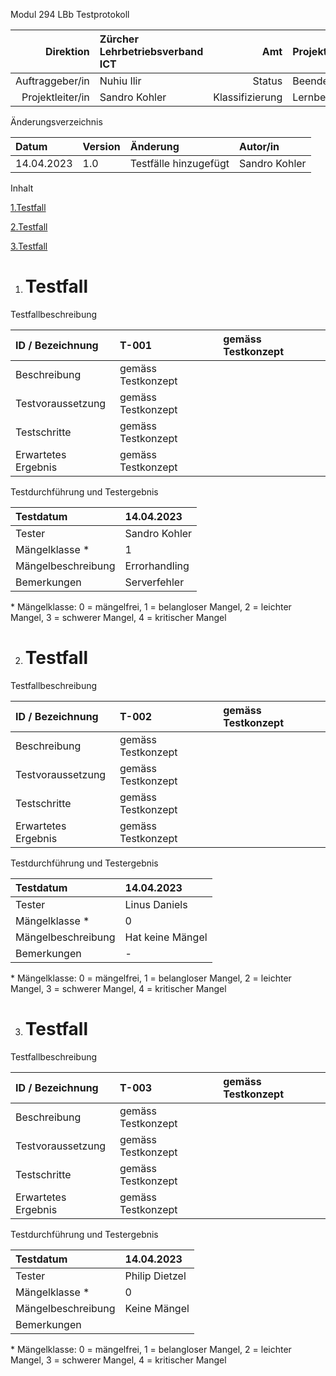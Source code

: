 Modul 294 LBb Testprotokoll

|        Direktion | Zürcher Lehrbetriebsverband ICT |             Amt | Projektmanagement |
| ---------------: | :------------------------------ | --------------: | :---------------- |
|  Auftraggeber/in | Nuhiu Ilir                      |          Status | Beendet           |
| Projektleiter/in | Sandro Kohler                   | Klassifizierung | Lernbeurteilung b |

Änderungsverzeichnis

| Datum      | Version | Änderung              | Autor/in      |
| :--------- | :------ | :-------------------- | :------------ |
| 14.04.2023 | 1.0     | Testfälle hinzugefügt | Sandro Kohler |

Inhalt

[1.Testfall](#_toc57649077)

[2.Testfall](#_toc57649078)

[3.Testfall](#_toc57649079)



1. # <a name="_toc57649077"></a>Testfall

Testfallbeschreibung

| <a name="_toc395601415"></a><a name="_toc500410246"></a><a name="_toc505581825"></a><a name="_toc505588567"></a><a name="_toc505666229"></a>ID / Bezeichnung | T-001              | gemäss Testkonzept |
| :----------------------------------------------------------------------------------------------------------------------------------------------------------- | :----------------- | :----------------- |
| Beschreibung                                                                                                                                                 | gemäss Testkonzept |
| Testvoraussetzung                                                                                                                                            | gemäss Testkonzept |
| Testschritte                                                                                                                                                 | gemäss Testkonzept |
| Erwartetes Ergebnis                                                                                                                                          | gemäss Testkonzept |

Testdurchführung und Testergebnis

| Testdatum          | 14.04.2023    |
| :----------------- | :------------ |
| Tester             | Sandro Kohler |
| Mängelklasse \*    | 1             |
| Mängelbeschreibung | Errorhandling |
| Bemerkungen        | Serverfehler  |

\* Mängelklasse: 0 = mängelfrei, 1 = belangloser Mangel, 2 = leichter Mangel, 3 = schwerer Mangel, 4 = kritischer Mangel


2. # <a name="_toc57649078"></a>Testfall

Testfallbeschreibung

| ID / Bezeichnung    | T-002              | gemäss Testkonzept |
| :------------------ | :----------------- | :----------------- |
| Beschreibung        | gemäss Testkonzept |
| Testvoraussetzung   | gemäss Testkonzept |
| Testschritte        | gemäss Testkonzept |
| Erwartetes Ergebnis | gemäss Testkonzept |

Testdurchführung und Testergebnis

| Testdatum          | 14.04.2023       |
| :----------------- | :--------------- |
| Tester             | Linus Daniels    |
| Mängelklasse \*    | 0                |
| Mängelbeschreibung | Hat keine Mängel |
| Bemerkungen        | -                |

\* Mängelklasse: 0 = mängelfrei, 1 = belangloser Mangel, 2 = leichter Mangel, 3 = schwerer Mangel, 4 = kritischer Mangel


3. # <a name="_toc57649079"></a>Testfall

Testfallbeschreibung

| ID / Bezeichnung    | T-003              | gemäss Testkonzept |
| :------------------ | :----------------- | :----------------- |
| Beschreibung        | gemäss Testkonzept |
| Testvoraussetzung   | gemäss Testkonzept |
| Testschritte        | gemäss Testkonzept |
| Erwartetes Ergebnis | gemäss Testkonzept |

Testdurchführung und Testergebnis

| Testdatum          | 14.04.2023     |
| :----------------- | :------------- |
| Tester             | Philip Dietzel |
| Mängelklasse \*    | 0              |
| Mängelbeschreibung | Keine Mängel   |
| Bemerkungen        |                |

\* Mängelklasse: 0 = mängelfrei, 1 = belangloser Mangel, 2 = leichter Mangel, 3 = schwerer Mangel, 4 = kritischer Mangel